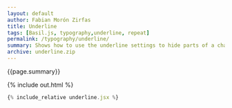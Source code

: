 ```yaml
---
layout: default
author: Fabian Morón Zirfas
title: Underline
tags: [Basil.js, typography,underline, repeat]
permalink: /typography/underline/
summary: Shows how to use the underline settings to hide parts of a character. It repeats this for each second character.  
archive: underline.zip
---
```


{{page.summary}}

<!-- more -->

{% include out.html %}

```js
{% include_relative underline.jsx %}
```



